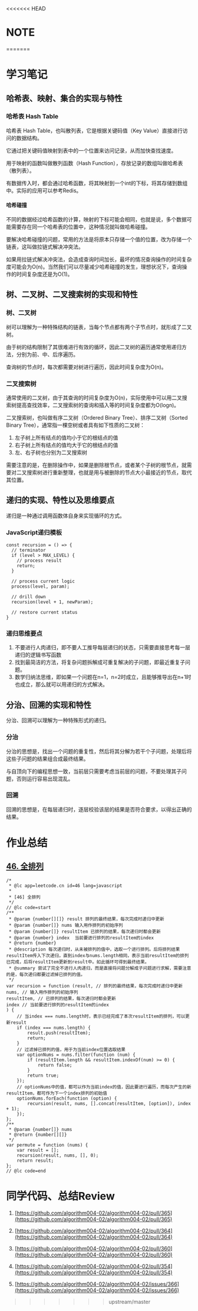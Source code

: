 <<<<<<< HEAD
# NOTE

  

=======
# 学习笔记

## 哈希表、映射、集合的实现与特性

### 哈希表 Hash Table

哈希表 Hash Table，也叫散列表，它是根据关键码值（Key Value）直接进行访问的数据结构。

它通过把关键码值映射到表中的一个位置来访问记录，从而加快查找速度。

用于映射的函数叫做散列函数（Hash Function），存放记录的数组叫做哈希表（散列表）。

有数据传入时，都会通过哈希函数，将其映射到一个int的下标，将其存储到数组中。实际的应用可以参考Redis。

#### 哈希碰撞

不同的数据经过哈希函数的计算，映射的下标可能会相同，也就是说，多个数据可能需要存在同一个哈希表的位置中，这种情况就叫做哈希碰撞。

要解决哈希碰撞的问题，常用的方法是将原本只存储一个值的位置，改为存储一个链表，这叫做拉链式解决冲突法。

如果用拉链式解决冲突法，会造成查询时间加长，最坏的情况查询操作的时间复杂度可能会为O(n)。当然我们可以尽量减少哈希碰撞的发生，理想状况下，查询操作的时间复杂度还是为O(1)。

## 树、二叉树、二叉搜索树的实现和特性

### 树、二叉树

树可以理解为一种特殊结构的链表，当每个节点都有两个子节点时，就形成了二叉树。

由于树的结构限制了其很难进行有效的循环，因此二叉树的遍历通常使用递归方法，分别为前、中、后序遍历。

查询树的节点时，每次都需要对树进行遍历，因此时间复杂度为O(n)。

### 二叉搜索树

通常使用的二叉树，由于其查询的时间复杂度为O(n)，实际使用中可以用二叉搜索树提高查找效率，二叉搜索树的查询和插入等的时间复杂度都为O(logn)。

二叉搜索树，也叫做有序二叉树（Ordered Binary Tree）、排序二叉树（Sorted Binary Tree），通常指一棵空树或者具有如下性质的二叉树：

1. 左子树上所有结点的值均小于它的根结点的值 
2. 右子树上所有结点的值均大于它的根结点的值
3. 左、右子树也分别为二叉搜索树

需要注意的是，在删除操作中，如果是删除根节点，或者某个子树的根节点，就需要对二叉搜索树进行重新整理，也就是用与被删除的节点大小最接近的节点，取代其位置。

## 递归的实现、特性以及思维要点

递归是一种通过调用函数体自身来实现循环的方式。

### JavaScript递归模板

```
const recursion = () => {
  // terminator
  if (level > MAX_LEVEL) {
    // process result
    return;
  }

  // process current logic
  process(level, param);

  // drill down
  recursion(level + 1, newParam);

  // restore current status
}
```

### 递归思维要点

1. 不要进行人肉递归，即不要人工推导每层递归的状态，只需要直接思考每一层递归的逻辑书写函数
2. 找到最简洁的方法，将复杂问题拆解成可重复解决的子问题，即最近重复子问题。
3. 数学归纳法思维，即如果一个问题在n=1，n=2时成立，且能够推导出在n+1时也成立，那么就可以用递归的方式解决。

## 分治、回溯的实现和特性

分治、回溯可以理解为一种特殊形式的递归。

### 分治

分治的思想是，找出一个问题的重复性，然后将其分解为若干个子问题，处理后将这些子问题的结果组合成最终结果。

与自顶向下的编程思想一致，当前层只需要考虑当前层的问题，不要处理其子问题，否则运行容易出现混乱。

### 回溯

回溯的思想是，在每层递归时，逐层校验该层的结果是否符合要求，以得出正确的结果。

# 作业总结

## [46. 全排列](https://leetcode-cn.com/problems/permutations/)

```
/*
 * @lc app=leetcode.cn id=46 lang=javascript
 *
 * [46] 全排列
 */
// @lc code=start
/**
 * @param {number[][]} result 排列的最终结果，每次完成时递归中更新
 * @param {number[]} nums 输入用作排列的初始序列
 * @param {number[]} resultItem 已排列的结果，每次递归时都会更新
 * @param {number} index  当前要进行排列的resultItem的index
 * @return {number}
 * @description 每次递归时，从未被排列的值中，选取一个进行排列。后将排列结果resultItem传入下次递归，直到index与nums.length相同，表示当前resultItem的排列已完成，后将resultItem更新到result中。如此循环可得到最终结果。
 * @summary 尝试了完全不进行人肉递归，而是直接将问题分解成子问题进行求解，需要注意的是，每次递归都要过滤掉已排列的值。
 */
var recursion = function (result, // 排列的最终结果，每次完成时递归中更新
nums, // 输入用作排列的初始序列
resultItem, // 已排列的结果，每次递归时都会更新
index // 当前要进行排列的resultItem的index
) {
    // 当index === nums.length时，表示已经完成了本次resultItem的排列，可以更新result
    if (index === nums.length) {
        result.push(resultItem);
        return;
    }
    // 过滤掉已排列的值，用于为当前index位置选取结果
    var optionNums = nums.filter(function (num) {
        if (resultItem.length && resultItem.indexOf(num) >= 0) {
            return false;
        }
        return true;
    });
    // optionNums中的值，都可以作为当前index的值，因此要进行遍历，而每次产生的新resultItem，都可作为下一个index排列的初始值
    optionNums.forEach(function (option) {
        recursion(result, nums, [].concat(resultItem, [option]), index + 1);
    });
};
/**
 * @param {number[]} nums
 * @return {number[][]}
 */
var permute = function (nums) {
    var result = [];
    recursion(result, nums, [], 0);
    return result;
};
// @lc code=end
```

# 同学代码、总结Review

1. [https://github.com/algorithm004-02/algorithm004-02/pull/365](https://github.com/algorithm004-02/algorithm004-02/pull/365)

2. [https://github.com/algorithm004-02/algorithm004-02/pull/364](https://github.com/algorithm004-02/algorithm004-02/pull/364)

3. [https://github.com/algorithm004-02/algorithm004-02/pull/360](https://github.com/algorithm004-02/algorithm004-02/pull/360)

4. [https://github.com/algorithm004-02/algorithm004-02/pull/354](https://github.com/algorithm004-02/algorithm004-02/pull/354)

5. [https://github.com/algorithm004-02/algorithm004-02/issues/366](https://github.com/algorithm004-02/algorithm004-02/issues/366)
>>>>>>> upstream/master
